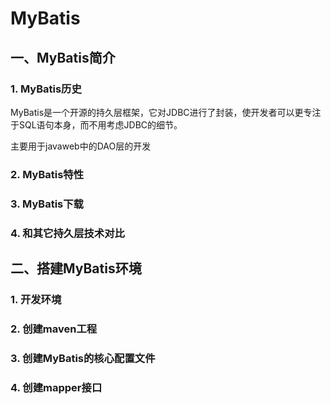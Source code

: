 # MyBatis

## 一、MyBatis简介

### 1. MyBatis历史

MyBatis是一个开源的持久层框架，它对JDBC进行了封装，使开发者可以更专注于SQL语句本身，而不用考虑JDBC的细节。

主要用于javaweb中的DAO层的开发

### 2. MyBatis特性

### 3. MyBatis下载

### 4. 和其它持久层技术对比

## 二、搭建MyBatis环境

### 1. 开发环境

### 2. 创建maven工程

### 3. 创建MyBatis的核心配置文件

### 4. 创建mapper接口
